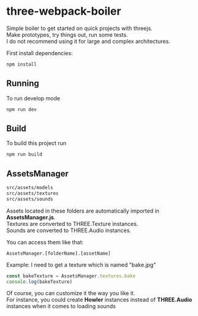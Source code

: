 # three-webpack-boiler

Simple boiler to get started on quick projects with threejs.  
Make prototypes, try things out, run some tests.  
I do not recommend using it for large and complex architectures.

First install dependencies:

```sh
npm install
```

## Running

To run develop mode

```sh
npm run dev
```

## Build

To build this project run

```sh
npm run build
```

## AssetsManager

```sh
src/assets/models
src/assets/textures
src/assets/sounds
```

Assets located in these folders are automatically imported in **AssetsManager.js**.  
Textures are converted to THREE.Texture instances.  
Sounds are converted to THREE.Audio instances.

You can access them like that:

```
AssetsManager.[folderName].[assetName]
```

Example: I need to get a texture which is named "bake.jpg"

```js
const bakeTexture = AssetsManager.textures.bake
console.log(bakeTexture)
```

Of course, you can customize it the way you like it.  
For instance, you could create **Howler** instances instead of **THREE.Audio** instances when it comes to loading sounds

